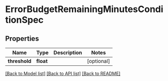 # ErrorBudgetRemainingMinutesConditionSpec

## Properties
Name | Type | Description | Notes
------------ | ------------- | ------------- | -------------
**threshold** | **float** |  | [optional] 

[[Back to Model list]](../README.md#documentation-for-models) [[Back to API list]](../README.md#documentation-for-api-endpoints) [[Back to README]](../README.md)

